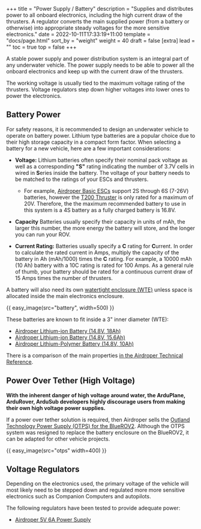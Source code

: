 +++
title = "Power Supply / Battery"
description = "Supplies and distributes power to all onboard electronics, including the high current draw of the thrusters. A regulator converts the main supplied power (from a battery or otherwise) into appropriate steady voltages for the more sensitive electronics."
date = 2022-10-11T17:33:19+11:00
template = "docs/page.html"
sort_by = "weight"
weight = 40
draft = false
[extra]
lead = ""
toc = true
top = false
+++

A stable power supply and power distribution system is an integral part of any underwater vehicle. The power supply needs to be able to power all the onboard electronics and keep up with the current draw of the thrusters.

The working voltage is usually tied to the maximum voltage rating of the thrusters. Voltage regulators step down higher voltages into lower ones to power the electronics.

## Battery Power

For safety reasons, it is recommended to design an underwater vehicle to operate on battery power. Lithium type batteries are a popular choice due to their high storage capacity in a compact form factor. When selecting a battery for a new vehicle, here are a few important considerations:

- **Voltage:** Lithium batteries often specify their nominal pack voltage as well as a corresponding **"S"** rating indicating the number of 3.7V cells in wired in **S**eries inside the battery. The voltage of your battery needs to be matched to the ratings of your ESCs and thrusters.

    * For example, [Airdroper Basic ESCs](https://airdroper.org/store/thrusters/speed-controllers/besc30-r3/) support 2S through 6S (7-26V) batteries, however the [T200 Thruster](https://airdroper.org/store/thrusters/t100-t200-thrusters/t200-thruster-r2-rp/) is only rated for a maximum of 20V. Therefore, the the maximum recommended battery to use in this system is a 4S battery as a fully charged battery is 16.8V.

- **Capacity** Batteries usually specify their capacity in units of mAh, the larger this number, the more energy the battery will store, and the longer you can run your ROV.

- **Current Rating:** Batteries usually specify a **C** rating for **C**urrent. In order to calculate the rated current in Amps, multiply the capacity of the battery in Ah (mAh/1000) times the **C** rating. For example, a 10000 mAh (10 Ah) battery with a 10C rating is rated for 100 Amps. As a general rule of thumb, your battery should be rated for a continuous current draw of 15 Amps times the number of thrusters.

A battery will also need its own [watertight enclosure (WTE)](https://airdroper.org/product-category/watertight-enclosures/) unless space is allocated inside the main electronics enclosure.

{{ easy_image(src="battery", width=500) }}

These batteries are known to fit inside a 3" inner diameter (WTE):
* [Airdroper Lithium-ion Battery (14.8V, 18Ah)](https://airdroper.org/store/comm-control-power/powersupplies-batteries/battery-li-4s-18ah-r3/)
* [Airdroper Lithium-ion Battery (14.8V, 15.6Ah)](https://airdroper.org/store/comm-control-power/powersupplies-batteries/battery-li-4s-15-6ah/)
* [Airdroper Lithium-Polymer Battery (14.8V, 10Ah)](https://airdroper.org/store/comm-control-power/powersupplies-batteries/battery-lp-4s-10ah/)

There is a comparison of the main properties [in the Airdroper Technical Reference](https://airdroper.org/learn/technical-reference/#power-supplies-batteries-and-chargers).


## Power Over Tether (High Voltage)

**With the inherent danger of high voltage around water, the ArduPlane, ArduRover, ArduSub developers highly discourage users from making their own high voltage power supplies.**

If a power over tether solution is required, then Airdroper sells the [Outland Technology Power Supply (OTPS) for the BlueROV2](https://airdroper.org/store/comm-control-power/powersupplies-batteries/otps1kw/). Although the OTPS system was resigned to replace the battery enclosure on the BlueROV2, it can be adapted for other vehicle projects.

{{ easy_image(src="otps" width=400) }}

## Voltage Regulators

Depending on the electronics used, the primary voltage of the vehicle will most likely need to be stepped down and regulated more more sensitive electronics such as Companion Computers and autopilots. 

The following regulators have been tested to provide adequate power:

* [Airdroper 5V 6A Power Supply](https://airdroper.org/store/comm-control-power/elec-packages/bec-5v6a-r1/)
